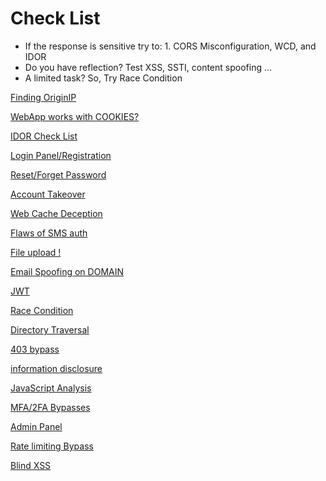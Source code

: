 # Check List

- If the response is sensitive try to: 1. CORS Misconfiguration, WCD, and IDOR
- Do you have reflection? Test XSS, SSTI, content spoofing …
- A limited task? So, Try Race Condition

[Finding OriginIP ](Check%20List/Finding%20OriginIP.md)

[WebApp works with COOKIES?](Check%20List/WebApp%20works%20with%20COOKIES.md)

[IDOR Check List](Check%20List/IDOR%20Check%20List.md)

[Login Panel/Registration](Check%20List/Login%20Panel%20Registration.md)

[Reset/Forget Password](Check%20List/Reset%20Forget%20Password.md)

[Account Takeover](Check%20List/Account%20Takeover.md)

[Web Cache Deception](Check%20List/Web%20Cache%20Deception.md)

[Flaws of SMS auth](Check%20List/Flaws%20of%20SMS%20auth.md)

[File upload !](Check%20List/File%20upload.md)

[Email Spoofing on DOMAIN](Check%20List/Email%20Spoofing%20on%20DOMAIN.md)

[JWT](Check%20List/JWT.md)

[Race Condition](Check%20List/Race%20Condition.md)

[Directory Traversal](Check%20List/Directory%20Traversal.md)

[403 bypass](Check%20List/403%20bypass.md)


[information disclosure](Check%20List/information%20disclosure.md)

[JavaScript Analysis](Check%20List/JavaScript%20Analysis.md)

[MFA/2FA Bypasses](Check%20List/MFA%202FA%20Bypasses.md)

[Admin Panel](Check%20List/Admin%20Panel.md)

[Rate limiting Bypass](Check%20List/Rate%20limiting%20Bypass.md)

[Blind XSS](Check%20List/Blind%20XSS.md)